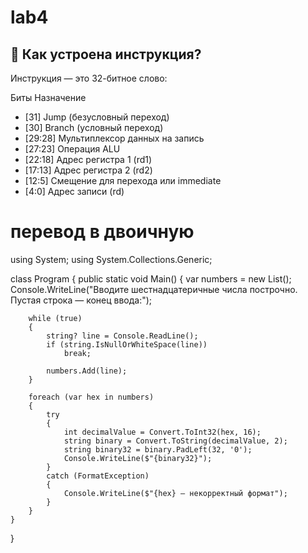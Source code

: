 # lab4 

## 🧠 Как устроена инструкция?
Инструкция — это 32-битное слово:

Биты	Назначение
- [31]	Jump (безусловный переход)
- [30]	Branch (условный переход)
- [29:28]	Мультиплексор данных на запись
- [27:23]	Операция ALU
- [22:18]	Адрес регистра 1 (rd1)
- [17:13]	Адрес регистра 2 (rd2)
- [12:5]	Смещение для перехода или immediate
- [4:0]	Адрес записи (rd)





# перевод в двоичную 

using System;
using System.Collections.Generic;

class Program
{
    public static void Main()
    {
        var numbers = new List<string>();
        Console.WriteLine("Вводите шестнадцатеричные числа построчно. Пустая строка — конец ввода:");

        while (true)
        {
            string? line = Console.ReadLine();
            if (string.IsNullOrWhiteSpace(line))
                break;

            numbers.Add(line);
        }

        foreach (var hex in numbers)
        {
            try
            {
                int decimalValue = Convert.ToInt32(hex, 16);
                string binary = Convert.ToString(decimalValue, 2);
                string binary32 = binary.PadLeft(32, '0');
                Console.WriteLine($"{binary32}");
            }
            catch (FormatException)
            {
                Console.WriteLine($"{hex} — некорректный формат");
            }
        }
    }
}
